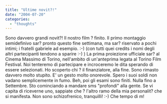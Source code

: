 ```yaml
---
title: "Ultime novit?!"
date: "2004-07-20"
categories: 
  - "thoughts"
---
```


Sono davvero grandi novit?! Il nostro film ? finito. Il primo montaggio semidefinivo sar? pronto questo fine settimana, ma sar? riservato a pochi intimi; i fratelli gabriele ad esempio. :-) (con tutti quei credits i nomi degli altri partecipanti tendono a sparire :-) ) La prima proiezione ufficiale sar? al Cinema Massimo di Torino, nell'ambito di un'anteprima legata al Torino Film Festival. Noi tenteremo di partecipare e incroceremo le dita sperando di essere selezionati. Ho scoperto chi ? il finanziatore, alla fine. Sono rimasto davvero molto stupito. E' un gesto molto onorevole. Spero i suoi soldi non vadano semplicemente in fumo. Beh, poi gli esami sono finiti. Nulla fino a Settembre. Sto cominciando a mandare sms "profondi" alla gente. Se vi capita di riceverne uno, sappiate che ? l'altro ramo della mia personalit? che si manifesta. Non sono schizofrenico, tranquilli! :-) Che tempo di m!
